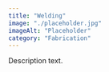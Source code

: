```yaml
---
title: "Welding"
image: "./placeholder.jpg"
imageAlt: "Placeholder"
category: "Fabrication"
---
```


Description text.
